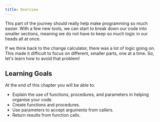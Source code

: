 ```yaml
---
title: Overview
---
```


This part of the journey should really help make programming so much easier. With a few new tools, we can start to break down our code into smaller sections, meaning we do not have to keep so much logic in our heads all at once.

If we think back to the change calculator, there was a lot of logic going on.
This made it difficult to focus on different, smaller parts, one at a time.
So, let's learn how to avoid that problem!

## Learning Goals

At the end of this chapter you will be able to:

- Explain the use of functions, procedures, and parameters in helping organise your code.
- Create functions and procedures.
- Use parameters to accept arguments from callers.
- Return results from function calls.
